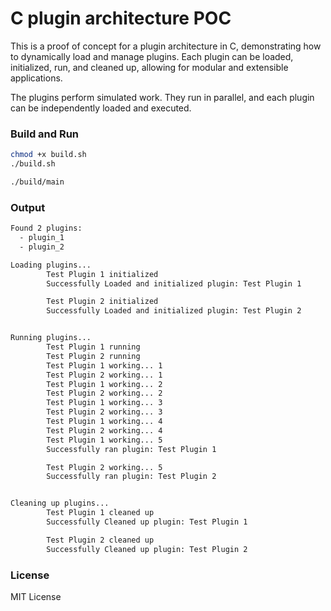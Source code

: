 # C plugin architecture POC

This is a proof of concept for a plugin architecture in C, demonstrating how to dynamically load and manage plugins.
Each plugin can be loaded, initialized, run, and cleaned up, allowing for modular and extensible applications.

The plugins perform simulated work. They run in parallel, and each plugin can be independently loaded and executed.

### Build and Run
```bash
chmod +x build.sh
./build.sh

./build/main
```

### Output
```bash
Found 2 plugins:
  - plugin_1
  - plugin_2

Loading plugins...
        Test Plugin 1 initialized
        Successfully Loaded and initialized plugin: Test Plugin 1

        Test Plugin 2 initialized
        Successfully Loaded and initialized plugin: Test Plugin 2


Running plugins...
        Test Plugin 1 running
        Test Plugin 2 running
        Test Plugin 1 working... 1
        Test Plugin 2 working... 1
        Test Plugin 1 working... 2
        Test Plugin 2 working... 2
        Test Plugin 1 working... 3
        Test Plugin 2 working... 3
        Test Plugin 1 working... 4
        Test Plugin 2 working... 4
        Test Plugin 1 working... 5
        Successfully ran plugin: Test Plugin 1

        Test Plugin 2 working... 5
        Successfully ran plugin: Test Plugin 2


Cleaning up plugins...
        Test Plugin 1 cleaned up
        Successfully Cleaned up plugin: Test Plugin 1

        Test Plugin 2 cleaned up
        Successfully Cleaned up plugin: Test Plugin 2
```

### License
MIT License
